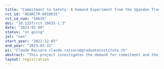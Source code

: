 ```yaml
---
title: "Commitment to Safety: A Demand Experiment from the Ugandan Transit Industry"
rct_id: "AEARCTR-0010635"
rct_id_num: "10635"
doi: "10.1257/rct.10635-1.3"
date: "2023-01-09"
status: "on_going"
jel: "nan"
start_year: "2022-12-05"
end_year: "2023-03-31"
pi: "Claude Raisaro claude.raisaro@graduateinstitute.ch"
abstract: "This project investigates the demand for commitment and the role of peer pressure in shaping the uptake of commitment contracts for safe driving. I propose that such contracts can serve as a justification for evading the social norm of speeding, thereby mitigating the status signaling aspect of driving fast. To test this mechanism, I design a demand experiment using GPS technology to offer contracts providing monetary rewards for safe driving. By manipulating the conditions under which the contracts are offered, I aim to quantify the demand for incentives to drive safely and to test whether the possibility to use the contract as a justification to drive slow influences the uptake of these contracts. "
layout: registration
---
```


